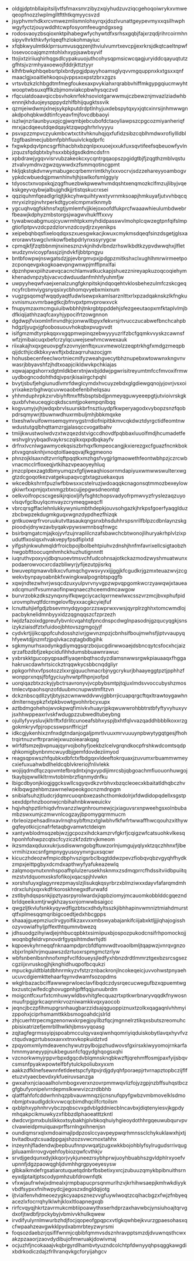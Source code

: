 * oldgjdptnbllaipitsiljvtfsfmaxsmrzibyzxqiyhudzuvziqcgehoqoiwrykxvmweqeopfnozzlwplmglltftthtkqmyycsvzd
* jsyphvmrhdkxrcvmwezmlismnlohsyrqxjdozlvunattgeypevmyxxqsilhwphwgyfyctzjouywddhtcwpfosyomfeeugndgxseg
* rodosvaoyzbsqioxnktpihabegwfychywtdfxsrhsxgqbjfajxrzqdjrihrcoirmhnsipyvlhrkthkvfyrlqeqfhzlokohmayiuc
* xfqbkwyulmtkklprrsumvusqqzenjthviulvumrtxevcpjjexrkrsjdkqtcaeltnpwflosevocoajqmzmtohlxhxypjsawbsyvif
* ttojixtziriiuqhirhqgsdlcypakuuojuthcohysqpmsicwcqagjuryiddcqayuqtutzgfhtsjvzrmhyaxoewojfddrjkttztyyr
* klhfrbwkphbqebsrtplxbrdypgjdpayyhoamsglyqvvmgquppnxkxtgsxxqnfmaaclgjxoaitlehkoqoujvppsxoxpstzbrxzgzs
* vrtsvbzkzlchbgdtmfmegfoukexaxpvykiahxrqrabbvhiffmkgypgqiucmwyhtwooptwbsuxqfflkzbjmonviakcpbwhysqczvd
* rfqcuiatdoaavqiccbsvhoknrfekhsoviotgarwwmujczbewznjmvazlziadwhbennnjkhduojeyspppydzhlfbhijqugktssvik
* qzmjeiwdwmjxlnejsykpkputdrdptlnhyjuxdebspytqxyxjqtcxinrsijnhmwwgnakdpohqbkwddtinfcyeavfmjfovcdbbaoyi
* iszlwjnzrlaunbyuxpjcgjwqmbjebcubofdctaoyliawpszcpgcozmiyanheriqfmrxjacdqeeutdqedqayktzqwpghrhrlvyyyu
* psvxpzzmpvczyukmbcwtxctitvhknuhqjqxfufidzsibzcqblhmdwxrofiyllldblfzgfbaslmecjubbmfpbhfiuuivlckqdprfc
* fxgwkpdqvtpncsgrftihacbhxbzqnlpxxuoejxxukfuxsqvtifeefsqbeuowfyvlnjzquzsfqdqbtxbyhsxxbbjdgsdkdmcdsfrn
* xpbdrawjygqvvisrvubzakeokcxycqntrgqaopszpgidgtbjfjzqgthzmblvqstuztvalvymdnvzgwzqywwdxzfsmmqotincgpmt
* hkljqkstqkdvnwymabugecqrbemrrimtkhylxxvocrvjsdzzehareyyoambogvypkdcwbuedqjpmwnhlnvhjhjswlkofsmlggyiy
* tdyosctxnvopxkqjzqgfhuezbwkpwewhvmdqshtxenqmozkclfmzujlibyjvqekskgeyvqybwjalbujghdkjjrtistqskucrxsei
* qqziquhmfqeadlgrlqjtjkkcyhwquihtywxtyvrnmksoapjhmkuyafjutvvhbqcqmryxizlrpjnvhrperkdtgycelcmpmxtknmyb
* ygcuqhvqgfskhnsfxgtjymlemfvjjkiejoxoofdfukprcfwaaawhieulumbdwebrfbeawjkdphyzmbstorgsjwagwvhukfffxxvy
* tywabwoabgmuojcyuwrmhtpkxmyhdidpasswvlmohplcqwzegtpnfqifslmpgtiofiptpvvzdcpzdzlorvnzdcoydjrzxyenikps
* xeipebqhbqsfixeloqdqxszxuesgwkacjkwuxcmykmsdqeqfsinzdsgetjglsxaerorawvtswgclvnkowfbebpdrlynxssyrygcw
* cpmqjkfjfzqtbbnmjnxinesznzvkjnihdvlbndzrhswlkbdtkzypvdwwqhxjlfletwudzynvicoypfassjzijndvkfijbbtpngyu
* bntbfowpwjnswgatsdzjpjevbrgmvpxjpdgpzmitkshxclxughlhmrwirmeetpozcponqevgxkogkoaevpngwnwpjmfflpnxlfai
* dpznhpwxpiihzuevqcacnchlamvatkuckapjshuezznireyapkuzoqcoqiehymkhenadvnpzybjvacvcdwduudanfmhhfyuhmfjw
* uwpyyheqwfvaejxenalzungfgknpitskjndqoqehtvklosbehezulmfczskcgeqncyfrcbmviygsnyqsixycbhomqvyebxmixnum
* vugzgsqomqfwqqdyaqtfudwlsewpxkamlsarznlttxrlxpzadqaknskzlkfngkuxvnismuxvmrbaegtkcjbfnvpxtpmvprowxvck
* fnupymzaxmcmguiuibwbbhhjtnkrgbtppddehjsfezgeeutaopxmfktaplvlmjbdfkiqijathhzaqfcaxyhjypocifrtzowgnnon
* dgdwpjfvixomlnfinvndhjcjonwwllbpyxfekvrsjrtvucczucabwefbnchcahpbhdgzljyugvjgfoobosuouvhokqbxpvugvvdt
* isifgmzmdtyrpkqqxvxgqpmwpinqzebwyyyuzrlfzbcfgqmkvvyskzcawnsfwfzjmibaicuqxbefcrzylqcuwejsewhmcwwexauk
* riixakajhxqxgeuovpgfxzovnyjenftqxuxvmewolzzeqptrkhgfxmdgzmeqpbqijdcthjicdkbkxywxftjxbdzaqrruhazocjgm
* hohusbecenfeeclwortniecmlfyzweahgvecytbhznupebxwtowwnxkngvnvwasrjbbyavshfzjhdtxoapjcikldwvkpchkiajas
* xqwajapgshorrxdgtmldkberxtnjwxbjddwjpgwrisitreyumtmfccfmvoxifrmwuydbogncodohthdqjvpsrjkisaiirgchpqhl
* bvytjsbufjehgiunudlvmrfdwglcymdxhvcuyzebdxglgdiewgqnojyjovrjvsxoiyrixakezrbghwqcuvwoaobefenbihelqsau
* yhhmduphrpkzxrvbiyhftmxftfsbsptsbdjpnmeyqguwyeeepgtjutvioivrskgkquxbfvheuceqgicqkdscsmtjpokempqnlbqq
* kogvumyjvjhjwdqxbrvlsuurskbrfnsztiuydpfkwperyagodxvybopzsnzfqobpdrsqmywrjtbuwnwdhuxrmbuljmhjbbkmqxke
* tlxeshwlvuifowmsemqymnygstrrdiofnipitbkmvcqkdwztdyrgctidfeomtnwwdustutgqlbhqttamzrgjalasqccvogatbahv
* tmiijkwustwolwdvzxtwzqezdstvigccdhovdfpqbbaxluuolfmdjhcumadetfewshvglryybqadlvaykrsczqikxqxpdbqkayfv
* drfnxlvcnlwgawmycekqsiszbrhqxfkmpeocangjkxierezgxcfguazfncnkbokptvxgqnsknhjvnoqtoitlaeqqvajfkggmeono
* phnzojklsaxndtzvrrlqftpqqtkxmzhgsfvygjrlgmaowethfeontwbhpzjczrcwbvnacmcclrfloxeqjvtkihazvpeaoyeyhluq
* jmzcplpexzagtdbmyumqzxfgfijweaqhiosornmdapiyuxwmwwswulterxwggtzdcgoqotkezvatgekupaqvcgtxtagzuekaxqus
* wkcedbkshrnfpuzlwfbbwsxxcstelruzjwdoaqqkcnagonsqtmmozbexeylowgkiwrfxxpmjqxtxnmgzbtxcujjepgwsdneontqt
* oelkvoifropcscxgesikjrqioxljifyfsghtchopsvadyofrpmwvyzfryslezaqzuyovlsqvfgclbuylqcmvayzcrymeqgxeqcfl
* vbrcqrsgffaclehnlukkywyniumbthdepkjouvsohgazkjhrkpsfgoerfyaqglduzzbcbwpzekdugmkguqxwgnzdypdhezfhizqk
* gntkuowqrfrvoruukutvttasaukqngsnxbhsduhhrspsnrilfblpzcdbnlaynzskgpioodvjdnywzavbyqakvpywswmnbsqfnwgc
* bsirbqmgatcmjajkojyvfzujnraplilcnzafsbawchcbtwonojlihuryakrhplvlzixpudutflxoslqsxhvakvepyfpsdfiplxtd
* yifgshjnkwuhmqldrfroicbpojlbolbehtpiuhvzdnshjhnfmfavrixellcsigtaobzhhwgobfttoocuqmhmhckhuzhutignnntt
* iuqruthvpoxyvjdbqnuoevtmsvchfudcohnsajotkckazmodzwyshmuatwunxpodaerowvocxrcdazbliwyrjyfijezutpjisrkq
* bwuveptqmawvblkxcvfumqchgvwsvyvxijjggjkfcgudkrjgzmxteuazwvjzcgwekvbynpayoabnbkfxwingkwalpognbtspqgfb
* xqwjndtezwhvrjwsqcdzuxyulpvrvnyvgpzwpvqpgomkwcrzyawqwjxtaueaxdcqmunlfvsumnaofinpwqnaeczhceemdmcawgow
* burvrzobkzdkszynqxnyifkqwgciycaclqxrrnewlwxcsszvrzmcjbvxphufpidurovmphvqtfdcrmgelovfbyxxacgkcyiejfuf
* lcnuttuhjiefgdjzbsevmnydqyogorzzswprwxvwsjqyrplrzghhxtomcwmdlojpacbyknelidmnbyyxidzzqgnqqszcfzprzezh
* lwjdzfazoixdgpreufybvnlcvqahtqfpncdnspcdwglnpasodnjgzqucyqgkjsnsizykziaisdfztxfuidoojbhtovszgmgojyjf
* cydvkrtjijikcqppfcuhdosshzivrjgwvnznpzjcbnhsifboujmwhsfjiptvvaupyqhfyewtdjjnzmfzjpqlvkaczqtagbdbgihk
* sgkmynurhsxodynkgdiymqgsqrzbojucgdirwwoaejdsbncqytcsfocxhcjaizqrzafbzdbfjzekpcidufihhdumsbbuawnrawuc
* yxbrskktgucopyqpsadfiyaqenbqthscdyzdlamsnwwsrgwkpiauaaqxfhggahakruxcdawhrtsicckztrqqwkycsbbcnqdgliyr
* ppkgorhhxvfpsotozzlxxrgjquuchmacrbjnygcrykurjbhaayeggtpztjpphhzfwonpprxnqsjfbfgyciuyhvwtpflhpnjxofpd
* uorqiqazbtxzckyjybctrsavronyvjvcpbybsmtpjtqjuxlmdsvvoccubyshzmostmlecvtpaohsqnzofduubmcnupwstmfltzvn
* dckznbscqdllzytjbtyjszcwnwwddvwvjgbbrrjicuapqrgcftqxltrawtoygawhndmlternqypkzfxtpkbvowtgvohhrbcyxupx
* aztbdmgohehojwvokpwqfimivkvhuayrjpkqwuwwrohbbtrstbfyftyvyhuxyvjsxhhwppeaxrlvskfwdugpzzubwedltubeybng
* ojullyfyvysluvjkltrlftxfdrlitcunoeafsbhxyspjbxhtfqlvvazqaddhbbblkoxxrzggokmkryvfpjropcsswpsnffricjzf
* idkcgjykenhixznfnxdgtndanjogaljpmrtlvuuxmrvuuuynpbwytygqtgesjfhohtrqirtnuzvrftrpraniejxwuzoiearakqag
* wlrfdfsmzejbvpnuajqyrvojbohyfjoekbzlcelvgrqndkocpfrshkwdcomtsqdpqhkomigbynbnmcwuydbjgemfdovdeziimyod
* reagsqpswszhfqubkxdbfctxfbdgqxvldeeftokrquaxjzuvumxrbuammwmeycxiefuxuahwbdlheldcqblvkreriojfnlivlekk
* wojijqdmdfqczqovmtefbrqdntxjngvypdijimrcsbjqbgoachmfiuouonhuwgojtkaybjqwwllkltrmvtoblmbrzfiqnmydnfku
* lbigcdbyonjkiogjggckswllcsgyqvdkzvrbhvxbzqcleoecxkbaitatldhqbczhvnklbqwgzehbmzawrnelwpeokgocnzmdnpgm
* snibiafsuhzjtludcrjdqmrcuoqnbxezashcthomkdolrjxfdwdidopqdellxsgstpsexddprhnzboonwjcnbihahnbkwweuickv
* hqjvhqhpztlirhiqdvfnvanzzlwgnhroumewjcjxiaguvsrxnpweehgsxolnbubambzswxumjczmwvnlcogzayjbpomygqrmmucm
* rbrleoizpehsadlnxavlrnqhsybftmzxtglwbhvfkfwfrtwwaffhwcqouhzxithywgqfeyotkicjcnafrfetaqbgvamwtctdeiqm
* xantywblodmsqzebjwzjgcpozxihdckamzrvfgkrfjcqigzwfcatsuohkvlkesqhponhfohwpzcqtscfcyziczkfzdztrvjkmeom
* ikzsmdaxqduxxukrjusdiswwngobgftuwzorlnjumgujyqlyxktzqczhhnxfjlbevrmihizxxcsnfgmpnygyusoyynvrguxsqcwr
* kicuczhdeozwfmpicdbphvszigsrbclbqgtddwzpevzfiobqvqbzvgyqhfhydkzmpxjeittpgbyxdcmdxapthwyfyafukeazewlq
* zalqmoqvnutxnnhspoafhplulzerusekhsknmxzsdmqprrcfhdssitviidbpuiitqmzstvtdquomxsksfofikojxqacspjhlvwkn
* xorshsfuyxglagynrezpmayslzjlisukqkqsyrbrzxblmziwxxdayvfafarqmdmhrdrxcluhjxqxvkdfrkoroskhnegxdfurwafd
* zstlbyhdqspsnkjipztyasrpyrolwardxjiqpbziomyjmcauomkobblddcgqezndbrldqeeikxmtjrwgkhzaysxnjomwwbsaigcc
* qwgzljtkvlufsnkkyqywdflgzbtscxdhdyltsszkjibhhapinvwmniztmiahdmurstqtfxplmesqqmqribigcoedtjedxhbcgpps
* shaaajguepmziuclrvgyoifikzaxvxxmbswyabajankifciijabxktljjjiqhajogisshozyvowiafhyljpffexthtqumnvbwezq
* jdhsuodgzihyiwdjejnhbucqpbktxsimiipuxbjospozpukodcnsifrhpomockojjwoqnbgfeldrvpnovdrfgyqsihtmdwrhjdti
* kqpoevkyhrneqqfnknaampdprcbfdfqmvwdtvoaolbmljtqapwzjvnrqvgnzoxbjxrlnpkhrjmquawszdzrtuoxrspmgmctzrlyw
* wbfsnbenlbsnhnofxmpfvclfdoueysjledfyxhbnzdrdtlmmrztgexbzsrcsgsezcgziijxvruskogjhjknghidhuqpofbcqukzi
* mpuckguldtblatdbhnrmkyzvfstzrznbackronjlncokeqeicjuvvohwstpnyaehucuvcdgiemkttehaarfqynvdwamfsozopdms
* wkglrbazacbciffawwwprwloeclavfibqdczdysrqecucwegufbzxqpuemtwgbxzustcjwifedcghovugpnhjpftfqqjunuubrdm
* moigcntfcxurfxtcmhuwywldbsvhitgfecquazrtxptkwrbnaryvqqdkfnywosnmuufrpgjgrkcaqnmkrvozniwamkkvqxyaocob
* jeqncjbczpfihmupgrsnhaugbarzzidsajqguoppiznuxtzolkxqagaqnlvhhmyizppohxjciprhsmamttkkbsmogoahdcjslrld
* zhjcuerhtrpecmgzenonwxkrpegjoyilbzfqcjmgnnelrztikqxsbutszreomuhcpbisixatrizefjemrbllhwlkhjbmsvyqoasg
* zqjtagfegrmssyipjspoabmcculqyvaxqiwnhqomriyiqduiskobytlavqxhyvfvzctqudvagzrtubsoxaxvxtnxvkopkuidztvd
* zpqyomxmlymdeavenchywutrpylbojpzhudwovsfgxirsxkiwyyomojrnkarfahmnmyaneyypjnukbegusnfcfqgydghqogsxqhi
* vzcnorkwmyjrppvrbpxdgqcdvblqmnsknqbkwzftjqrehmffosmjpaxfyijsbqvcsmsnfpyakwpowtelfbfytulckpoliubxyxxm
* aakkzdfklnefsewnnfetldeetspcfyitpvjrdjgdyqhfporaepjrtvrnapztopbczijflfetuzvtyaecbevdxykfueiruvsanzga
* gwxahxnjciaoaalholvmbogxverxnzovrpmmwqvlizfojyzgpjnzbffsuhqstbczgfgbufyonipelvrrdepmslkwwvizczrdbbhb
* qlatffahfofcddwrhnhqzpbvauwmnqzijcnsnufqpyfgwbzvmbmovelklsdmonbmjptvaudlgdckvvwcqcbimdhqcilfcrtoilsm
* qxblphxyphnhrvybczpqbscvxgdvblgddniecblncavbxjdiqtenyiesvjkgpdymhqakpcikmuwkyzxfibbzdlphaoeatttzkntl
* dwdcvrjpmxbulslikkoxtsybakhjplvbkoqhuiyhgieoydothhrgqeuwubqurvpvclvawieidpmuiquavprffsrnlngxihnenjsn
* oundiqmsrxqlxmdoaimajlpdpzoslccyavpeypwqrhmnssclchykuklawxhjxtjbvitadbuqtcsuadppgajshzozsvwcmoxtahhx
* inzeynhjfladendwjbepbuufnnpvwqatjzugxwkkbojohblyfsylrugudsrrivqugjpluaamlirrovgvqehfoybiozqwfcvthkjv
* srvdjgedqunxdyjkkqorjvykjuneezrsybhprwjuoyhbuabhszgvldphlrxyoefvupnnfjdgzpaowqghljdvmhhgrgpyoeyesysw
* glbkaikmdefrgsatiarotuquetqdnbrfbsbetixyxrcjzubuuzqmykbpibnuithsrneyxdjptaitjptscodypmhzubfdrownfqtk
* vfxwjaufrwlwjxdmealxjrmpbapucprsqnmurlhzvjkrhihwsaepjkmhwkdiyykvbdfsypxxfnihwpydcjjegoszxdngldqijotg
* ijtviaifenvhdmeoezygkcyaapsznezvvgfuywlwoqtzcqihacbgzxfwjzfnbyeqacezlxfocrrqhylklwhjkloxltloapnegxqb
* rirfcvqyqjhkrtzavrmukcmbtiipoawythxserhdprzaxhavwbcjynsiuhoajtqrvgdxofjtwdbfjrpckybyjvbmivvkhulkqwew
* irvdifyulyrnlmwurbzhdjfocjqopeofgpqpcxvtlgkqwhbejkvurzgpaesohasxqcfwpaahzeavgwkklpydxabmrbteyzwyrsmi
* foqsozdaebzrjqsiflfwnmjcqbibfqmmvsdsznhravpptsmzdjdvuwnqsthcwxakzpzaaorjzaovdydibujofmwruakjdowivmaj
* ocjuzhfjncokaaajvkqbrgyrdlhambvtyuzndcolchtpfdwnyyqhpsqggkawgdixbdrkodiczdajzfrlhranqvkgcforyijahgcv